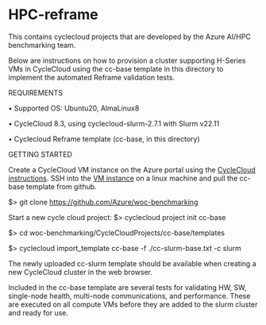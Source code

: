 # HPC-reframe

This contains cyclecloud projects that are developed by the Azure AI/HPC benchmarking team.

Below are instructions on how to provision a cluster supporting H-Series VMs in CycleCloud using the cc-base template in this directory to implement the automated Reframe validation tests.

REQUIREMENTS

•	Supported OS:  Ubuntu20, AlmaLinux8

•	CycleCloud 8.3, using cyclecloud-slurm-2.7.1 with Slurm v22.11

•	Cyclecloud Reframe template (cc-base, in this directory)

GETTING STARTED

Create a CycleCloud VM instance on the Azure portal using the [CycleCloud instructions](https://learn.microsoft.com/en-us/azure/cyclecloud/qs-install-marketplace?view=cyclecloud-8).
SSH into the [VM instance](https://learn.microsoft.com/en-us/azure/cyclecloud/qs-install-marketplace?view=cyclecloud-8#log-into-the-cyclecloud-application-server) on a linux machine and pull the cc-base template from github.

   $> git clone https://github.com/Azure/woc-benchmarking

Start a new cycle cloud project:
   $> cyclecloud project init cc-base

   $> cd woc-benchmarking/CycleCloudProjects/cc-base/templates
   
   $> cyclecloud import_template cc-base -f ./cc-slurm-base.txt -c slurm

The newly uploaded cc-slurm template should be available when creating a new CycleCloud cluster in the web browser.

Included in the cc-base template are several tests for validating HW, SW, single-node health, multi-node communications, and performance. These are executed on all compute VMs before they are added to the slurm cluster and ready for use.
